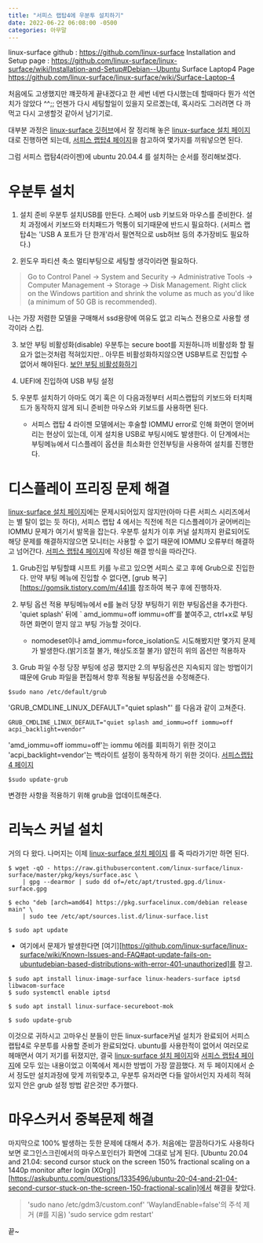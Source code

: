 ```yaml
---
title: "서피스 랩탑4에 우분투 설치하기"
date: 2022-06-22 06:08:00 -0500
categories: 아무말
---
```

linux-surface github : https://github.com/linux-surface
    Installation and Setup page : https://github.com/linux-surface/linux-surface/wiki/Installation-and-Setup#Debian--Ubuntu
    Surface Laptop4 Page https://github.com/linux-surface/linux-surface/wiki/Surface-Laptop-4

처음에도 고생했지만 꺠끗하게 끝내겠다고 한 세번 네번 다시했는데 할때마다 뭔가 석연치가 않았다 ^^;;
언젠가 다시 세팅할일이 있을지 모르곘는데, 혹시라도 그러려면 다 까먹고 다시 고생할것 같아서 남기기로.

대부분 과정은 [linux-surface 깃허브][linux-surface github]에서 잘 정리해 놓은 [linux-surface 설치 페이지][linux-surface Installation and Setup page] 대로 진행하면 되는데, [서피스 랩탑4 페이지][linux-surface Surface Laptop4 Page]을 참고하여 몇가지를 끼워넣으면 된다.

그럼 서피스 랩탐4(라이젠)에 ubuntu 20.04.4 를 설치하는 순서를 정리해보겠다.


# 우분투 설치

1. 설치 준비
우분투 설치USB를 만든다.
스페어 usb 키보드와 마우스를 준비한다. 설치 과정에서 키보드와 터치패드가 먹통이 되기때문에 반드시 필요하다.
(서피스 랩탑4는 'USB A 포트가 단 한개'라서 필연적으로 usb허브 등의 추가장비도 필요하다.)

2. 윈도우 파티션 축소
멀티부팅으로 세팅할 생각이라면 필요하다.
>Go to Control Panel -> System and Security -> Administrative Tools -> Computer Management -> Storage -> Disk Management.
>Right click on the Windows partition and shrink the volume as much as you'd like (a minimum of 50 GB is recommended).

나는 가장 저렴한 모델을 구매해서 ssd용량에 여유도 없고 리눅스 전용으로 사용할 생각이라 스킵.

3. 보안 부팅 비활성화(disable)
우분투는 secure boot를 지원하니까 비활성화 할 필요가 없는것처럼 적혀있지만..
아무튼 비활성화하지않으면 USB부트로 진입할 수 없어서 해야된다. 
[보안 부팅 비활성화하기][disable secure boot]

4. UEFI에 진입하여 USB 부팅 설정 

5. 우분투 설치하기
아마도 여기 혹은 이 다음과정부터 서피스랩탑의 키보드와 터치패드가 동작하지 않게 되니 준비한 마우스와 키보드를 사용하면 된다.
    - 서피스 랩탑 4 라이젠 모델에서는 후술할 IOMMU error로 인해 화면이 먿어버리는 현상이 있는데, 이게 설치용 USB로 부팅시에도 발생한다. 이 단계에서는 부팅메뉴에서 디스플레이 옵션을 최소화한 안전부팅을 사용하여 설치를 진행한다.


# 디스플레이 프리징 문제 해결

[linux-surface 설치 페이지][linux-surface Installation and Setup page]에는 문제시되어있지 않지만(아마 다른 서피스 시리즈에서는 별 탈이 없는 듯 하다), 서피스 랩탑 4 에서는 직전에 적은 디스플레이가 굳어버리는 IOMMU 문제가 여기서 발목을 잡는다. 우분투 설치가 이후 커널 설치까지 완료되어도 해당 문제를 해결하지않으면 모니터는 사용할 수 없기 때문에 IOMMU 오류부터 해결하고 넘어간다. [서피스 랩탑4 페이지][linux-surface Surface Laptop4 Page]에 작성된 해결 방식을 따라간다.

1. Grub진입
부팅할떄 시프트 키를 누르고 있으면 서피스 로고 후에 Grub으로 진입한다.
만약 부팅 메뉴에 진입할 수 없다면, [grub 복구][https://gomsik.tistory.com/m/44]를 참조하여 복구 후에 진행하자.

2. 부팅 옵션 적용
부팅메뉴에서 e를 눌러 당장 부팅하기 위한 부팅옵션을 추가한다.
'quiet splash' 뒤에 ` amd_iommu=off iommu=off'를 붙여주고, ctrl+x로 부팅하면 화면이 먿지 않고 부팅 가능할 것이다.
    * nomodeset이나  amd_iommu=force_isolation도 시도해봤지만 몇가지 문제가 발생한다.(밝기조절 불가, 해상도조절 불가) 얌전히 위의 옵션만 적용하자

3. Grub 파일 수정
당장 부팅에 성공 했지만 2.의 부팅옵션은 지속되지 않는 방법이기떄문에 Grub 파일을 편집해서 향후 적용될 부팅옵션을 수정해준다.

```
$sudo nano /etc/default/grub
```

'GRUB_CMDLINE_LINUX_DEFAULT="quiet splash"' 를 다음과 같이 고쳐준다.

```
GRUB_CMDLINE_LINUX_DEFAULT="quiet splash amd_iommu=off iommu=off acpi_backlight=vendor"
```

'amd_iommu=off iommu=off'는 iommu 에러를 회피하기 위한 것이고
'acpi_backlight=vendor'는 백라이트 설정이 동작하게 하기 위한 것이다. [서피스랩탑4 페이지][linux-surface Surface Laptop4 Page]

```
$sudo update-grub
```
변경한 사항을 적용하기 위해 grub을 업데이트해준다.


# 리눅스 커널 설치

거의 다 왔다. 나머지는 이제 [linux-surface 설치 페이지][linux-surface Installation and Setup page] 를 죽 따라가기만 하면 된다.

```
$ wget -qO - https://raw.githubusercontent.com/linux-surface/linux-surface/master/pkg/keys/surface.asc \
    | gpg --dearmor | sudo dd of=/etc/apt/trusted.gpg.d/linux-surface.gpg
```

```
$ echo "deb [arch=amd64] https://pkg.surfacelinux.com/debian release main" \
	| sudo tee /etc/apt/sources.list.d/linux-surface.list

$ sudo apt update
```
* 여기에서 문제가 발생한다면 [여기][https://github.com/linux-surface/linux-surface/wiki/Known-Issues-and-FAQ#apt-update-fails-on-ubuntudebian-based-distributions-with-error-401-unauthorized]를 참고.

```
$ sudo apt install linux-image-surface linux-headers-surface iptsd libwacom-surface
$ sudo systemctl enable iptsd
```

```
$ sudo apt install linux-surface-secureboot-mok
```

```
$ sudo update-grub
```

이것으로 귀하시고 고마우신 분들이 만든 linux-surface커널 설치가 완료되어 서피스랩탑4로 우분투를 사용할 준비가 완료되었다.
ubuntu를 사용한적이 없어서 여러모로 헤매면서 여기 저기를 뒤졌지만, 결국 [linux-surface 설치 페이지][linux-surface Installation and Setup page]와 [서피스 랩탑4 페이지][linux-surface Surface Laptop4 Page]에 모두 있는 내용이었고 이쪽에서 제시한 방법이 가장 깔끔했다. 저 두 페이지에서 순서 정도만 설치과정에 맞게 끼워맞추고, 우분투 유저라면 다들 알아서인지 자세히 적혀있지 안은 grub 설정 방법 같은것만 추가했다.


# 마우스커서 중복문제 해결

마지막으로 100% 발생하는 듯한 문제에 대해서 추가.
처음에는 깔끔하다가도 사용하다보면 로그인스크린에서의 마우스포인터가 화면에 그대로 남게 된다.
[Ubuntu 20.04 and 21.04: second cursor stuck on the screen 150% fractional scaling on a 1440p monitor after login (XOrg)][https://askubuntu.com/questions/1335496/ubuntu-20-04-and-21-04-second-cursor-stuck-on-the-screen-150-fractional-scalin]에서 해결을 찾았다.

>'sudo nano /etc/gdm3/custom.conf'
>'WaylandEnable=false'의 주석 제거 (#를 지움)
>'sudo service gdm restart'

끝~

[linux-surface github]: https://github.com/linux-surface
[linux-surface Installation and Setup page]:   https://github.com/jekyll/jekyll
[linux-surface Surface Laptop4 Page]: https://github.com/linux-surface/linux-surface/wiki/Surface-Laptop-4
[disable secure boot]: [https://surfacetip.com/disable-secure-boot-surface-laptop-4/]

